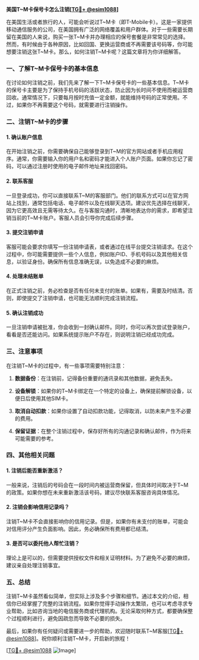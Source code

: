 **美国T~M卡保号卡怎么注销[[TG💪+ @esim1088](https://t.me/s/esim1088)]**

在美国生活或者旅行的人，可能会听说过T~M卡（即T-Mobile卡）。这是一家提供移动通信服务的公司，在美国拥有广泛的网络覆盖和用户群体。对于一些需要长期留在美国的人来说，购买一张T~M卡并办理相应的保号套餐是非常常见的选择。然而，有时候由于各种原因，比如回国、更换运营商或不再需要该号码等，你可能想要注销这张T~M卡。那么，如何注销T~M卡呢？这篇文章将为你详细解答。

### 一、了解T~M卡保号卡的基本信息

在讨论如何注销之前，我们先来了解一下T~M卡保号卡的一些基本信息。T~M卡的保号卡主要是为了保持手机号码的活跃状态，防止因为长时间不使用而被运营商回收。通常情况下，只要每月按时充值一定金额，就能维持号码的正常使用。不过，如果你不再需要这个号码，就需要进行注销操作。

### 二、注销T~M卡的步骤

#### 1. 确认账户信息

在开始注销之前，你需要确保自己能够登录到T~M的官方网站或者手机应用程序。通常，你需要输入你的用户名和密码才能进入个人账户页面。如果你忘记了密码，可以通过注册时使用的电子邮件地址来找回密码。

#### 2. 联系客服

一旦登录成功，你可以直接联系T~M的客服部门。他们的联系方式可以在官方网站上找到，通常包括电话、电子邮件以及在线聊天选项。建议优先选择在线聊天，因为它更高效且无需等待太久。在与客服沟通时，清晰地表达你的需求，即希望注销当前的T~M卡账户。客服人员会引导你完成后续步骤。

#### 3. 提交注销申请

客服可能会要求你填写一份注销申请表，或者通过在线平台提交注销请求。在这个过程中，你可能需要提供一些个人信息，例如账户ID、手机号码以及其他相关信息，以验证身份。确保所有信息准确无误，以免造成不必要的麻烦。

#### 4. 处理未结账单

在正式注销之前，务必检查是否有任何未支付的账单。如果有，需要及时结清。否则，即使提交了注销申请，也可能无法顺利完成注销流程。

#### 5. 确认注销成功

一旦注销申请被批准，你会收到一封确认邮件。同时，你可以再次尝试登录账户，看看是否还能访问。如果系统提示账户不存在，则说明注销已经成功完成。

### 三、注意事项

在注销T~M卡的过程中，有一些事项需要特别注意：

1. **数据备份**：在注销前，记得备份重要的通讯录和其他数据，避免丢失。
   
2. **设备解锁**：如果你的T~M卡绑定在一个特定的设备上，确保提前解锁设备，以便日后使用其他SIM卡。

3. **取消自动扣款**：如果你设置了自动扣款功能，记得取消，以防未来产生不必要的费用。

4. **保留证据**：在整个注销过程中，保存好所有的沟通记录和确认邮件，作为将来可能需要的参考。

### 四、其他相关问题

#### 1. 注销后能否重新激活？

一般来说，注销后的号码会在一段时间内被运营商保留，但具体时间取决于T~M的政策。如果你想在未来重新激活该号码，建议尽快联系客服咨询具体情况。

#### 2. 注销会影响信用记录吗？

注销T~M卡不会直接影响你的信用记录。但是，如果你有未支付的账单，可能会对信用评分产生负面影响。因此，务必确保所有费用都已结清。

#### 3. 是否可以委托他人帮忙注销？

理论上是可以的，但需要提供授权文件和相关证明材料。为了避免不必要的麻烦，建议亲自处理注销事宜。

### 五、总结

注销T~M卡虽然看似简单，但实际上涉及多个步骤和细节。通过本文的介绍，相信你已经掌握了完整的注销流程。如果你觉得手动操作太繁琐，也可以考虑寻求专业帮助，比如咨询当地的电信服务商或代理机构。无论采取何种方式，都要确保整个过程顺利进行，避免因疏忽而导致不必要的损失。

最后，如果你有任何疑问或需要进一步的帮助，欢迎随时联系T~M客服[[TG💪+ @esim1088](https://t.me/s/esim1088)]。祝你顺利注销T~M卡，开启新的旅程！

[[TG💪+ @esim1088](https://t.me/s/esim1088) ![Image](https://i.postimg.cc/4NQfJmqS/Snipaste-2025-05-13-00-14-12.png)]